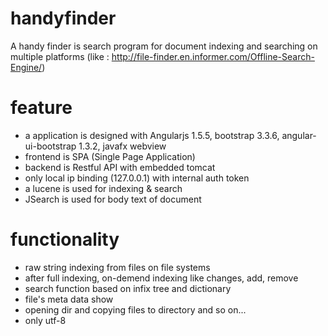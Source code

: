 # handyfinder
A handy finder is search program for document indexing and searching on multiple platforms (like : http://file-finder.en.informer.com/Offline-Search-Engine/)

# feature
- a application is designed with Angularjs 1.5.5, bootstrap 3.3.6, angular-ui-bootstrap 1.3.2, javafx webview
- frontend is SPA (Single Page Application)
- backend is Restful API with embedded tomcat
- only local ip binding (127.0.0.1) with internal auth token
- a lucene is used for indexing & search
- JSearch is used for body text of document

# functionality
- raw string indexing from files on file systems
- after full indexing, on-demend indexing like changes, add, remove
- search function based on infix tree and dictionary
- file's meta data show
- opening dir and copying files to directory and so on...
- only utf-8

